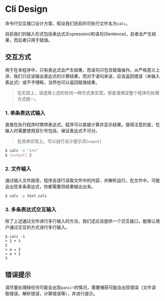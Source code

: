# Cli Design

命令行交互接口设计方案，假设我们目前的可执行文件名为`calc`。

目前我们的输入形式包括表达式(Expression)和语句(Sentence)，前者会产生结果，而后者只用于赋值。

## 交互方式

用于在本程序中，只有表达式会产生结果，而语句只包含赋值操作。从严格意义上讲，我们只应该输出表达式的计算结果，而对于语句来说，应该返回错误（未输入表达式）或不予理睬，当然也可以返回赋值结果。

> 在实现上，请选择上述的任何一种方式来实现，但是请保证整个程序的处理方式统一。

### 1. 单条表达式输入

直接在执行程序时携带表达式，程序可以直接计算并显示结果。值得注意的是，在输入时需要使用双引号包括，保证表达式不可分。

> 在具体实现上，可以自行设计提示词`[ouput]`

````bash
$ calc -e "1+1"
$ [output] 2
````

### 2. 文件输入

通过输入文件路径，程序会逐行读取文件中的内容，并解析运行。在文件中，可能会出现多条表达式，你都需要将结果输出出来。

```bash
$ calc -p text.calc
```

### 3. 多条表达式交互输入

除了上述通过文件进行多行输入的方法，我们还应该提供一个交互接口，能够让用户通过交互的方式进行多行输入。

```
$ calc -i
> 1 + 1
2
> a = 2
> a + 1
3
```

## 错误提示

请尽量处理掉任何可能会出现`panic!`的情况，需要捕获可能会出现错误（文件读取错误，解析错误，计算错误等），并进行提示。




